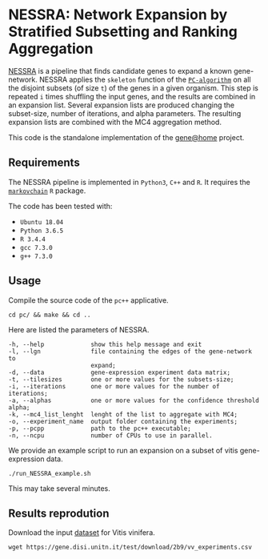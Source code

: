 # NESSRA: Network Expansion by Stratified Subsetting and Ranking Aggregation
[NESSRA](http://journals.sagepub.com/doi/abs/10.1177/089443939100900106) is a pipeline that finds candidate genes to expand a known gene-network.
NESSRA applies the `skeleton` function of the [`PC-algorithm`](https://www.researchgate.net/publication/242448131_Causation_Prediction_and_Search) on all the disjoint subsets (of size `t`) of the genes in a given organism.
This step is repeated `i` times shuffling the input genes, and the results are combined in an expansion list.
Several expansion lists are produced changing the subset-size, number of iterations, and alpha parameters.
The resulting expansion lists are combined with the MC4 aggregation method.

This code is the standalone implementation of the [gene@home](https://gene.disi.unitn.it/test/) project.

## Requirements
The NESSRA pipeline is implemented in `Python3`, `C++` and `R`.
It requires the [`markovchain`](https://cran.r-project.org/web/packages/markovchain/index.html) `R` package.

The code has been tested with:
- `Ubuntu 18.04`
- `Python 3.6.5`
- `R 3.4.4`
- `gcc 7.3.0`
- `g++ 7.3.0`


## Usage
Compile the source code of the `pc++` applicative.
```
cd pc/ && make && cd ..
```
Here are listed the parameters of NESSRA.
```
-h, --help             show this help message and exit
-l, --lgn              file containing the edges of the gene-network to
                       expand;
-d, --data             gene-expression experiment data matrix;
-t, --tilesizes        one or more values for the subsets-size;
-i, --iterations       one or more values for the number of iterations;
-a, --alphas           one or more values for the confidence threshold alpha;
-k, --mc4_list_lenght  lenght of the list to aggregate with MC4;
-o, --experiment_name  output folder containing the experiments;
-p, --pcpp             path to the pc++ executable;
-n, --ncpu             number of CPUs to use in parallel.
```

We provide an example script to run an expansion on a subset of vitis gene-expression data.
```
./run_NESSRA_example.sh
```
This may take several minutes.

## Results reprodution
Download the input [dataset](https://gene.disi.unitn.it/test/download/2b9/vv_experiments.csv) for Vitis vinifera.
```
wget https://gene.disi.unitn.it/test/download/2b9/vv_experiments.csv
```
